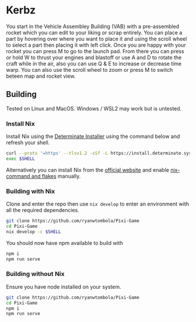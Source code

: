 # Kerbz
You start in the Vehicle Assembley Building (VAB) with a pre-assembled rocket which you can edit to your liking or scrap entirely.
You can place a part by hovering over where you want to place it and using the scroll wheel to select a part then placing it with left click. Once you are happy with your rocket you can press M to go to the launch pad.
From there you can press or hold W to thrust your engines and blastoff or use A and D to rotate the craft while in the air, also you can use Q & E to increase or decrease time warp.
You can also use the scroll wheel to zoom or press M to switch beteen map and rocket view. 

## Building
Tested on Linux and MacOS. 
Windows / WSL2 may work but is untested.

### Install Nix
Install Nix using the [Determinate Installer](https://github.com/DeterminateSystems/nix-installer) using the command below and refresh your shell.
```bash
curl --proto '=https' --tlsv1.2 -sSf -L https://install.determinate.systems/nix | sh -s -- install
exec $SHELL
```
Alternatively you can install Nix from the [official website](https://nixos.org/download.html) and enable [nix-command and flakes](https://nixos.wiki/wiki/Flakes) manually.

### Building with Nix
Clone and enter the repo then use `nix develop` to enter an environment with all the required dependencies.
```bash
git clone https://github.com/ryanwtombola/Pixi-Game
cd Pixi-Game
nix develop -c $SHELL
```
You should now have npm available to build with
```bash
npm i
npm run serve
```

### Building without Nix
Ensure you have node installed on your system.
```bash
git clone https://github.com/ryanwtombola/Pixi-Game
cd Pixi-Game
npm i
npm run serve
```